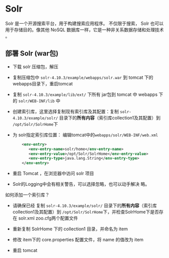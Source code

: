 # Solr





Solr 是一个开源搜索平台，用于构建搜索应用程序。 不仅限于搜索， Solr 也可以用于存储目的。像其他 NoSQL 数据库一样，它是一种非关系数据存储和处理技术 。





## 部署 Solr (war包)



- 下载 solr 压缩包，解压

- 复制压缩包中 `solr-4.10.3/example/webapps/solr.war` 到 tomcat 下的webapps目录下，重启tomcat

- 复制 `solr-4.10.3/example/lib/ext/` 下所有 jar包到 tomcat 中 webapps 下的 `solr/WEB-INF/lib` 中

- 创建索引库，这里选择复制现有索引库及其配置：复制 `solr-4.10.3/example/solr/` 目录下的**所有内容**（索引库collection1及其配置）到 `/opt/Solr/SolrHome`下

- 为 solr指定索引库位置： 编辑tomcat中的`webapps/solr/WEB-INF/web.xml` 

  ```xml
      <env-entry>
         <env-entry-name>solr/home</env-entry-name>
         <env-entry-value>/opt/Solr/SolrHome</env-entry-value>
         <env-entry-type>java.lang.String</env-entry-type>
      </env-entry>
  ```
- 重启 Tomcat ，在浏览器中访问 solr 项目

- Solr的Logging中会有相关警告，可以选择忽略，也可以动手解决 略。







如何添加一个索引库？

- 请确保已经 复制 `solr-4.10.3/example/solr/` 目录下的**所有内容**（索引库collection1及其配置）到 `/opt/Solr/SolrHome`下，并检查SolrHome下是否存在 solr.xml  zoo.cfg两个配置文件

- 重新复制 SolrHome 下的 collection1 目录，并命名为 item
- 修改 item下的 core.properties 配置文件，将 name 的值改为 item
- 重启 tomcat







